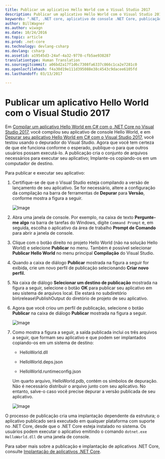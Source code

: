 ```yaml
---
title: Publicar um aplicativo Hello World com o Visual Studio 2017
description: Publicar um aplicativo Hello World com o Visual Studio 2017
keywords: ".NET, .NET core, aplicativo de console .NET Core, publicação (.NET Core), implantação (.NET Core)"
author: BillWagner
ms.author: wiwagn
ms.date: 10/24/2016
ms.topic: article
ms.prod: .net-core
ms.technology: devlang-csharp
ms.devlang: csharp
ms.assetid: a19545d3-24af-4a32-9778-cfb5ae938287
translationtype: Human Translation
ms.sourcegitcommit: a06bd2a17f1d6c7308fa6337c866c1ca2e7281c0
ms.openlocfilehash: f4a30d19e111d395088e38c4543c9dacee6105fd
ms.lasthandoff: 03/13/2017

---
```


# <a name="publishing-your-hello-world-application-with-visual-studio-2017"></a>Publicar um aplicativo Hello World com o Visual Studio 2017

Em [Compilar um aplicativo Hello World em C# com o .NET Core no Visual Studio 2017](with-visual-studio-2017.md), você compilou seu aplicativo de console Hello World, e em [Depurar seu aplicativo Hello World em C# com o Visual Studio 2017](debugging-with-visual-studio-2017.md), você testou usando o depurador do Visual Studio. Agora que você tem certeza de que ele funciona conforme o esperado, publique-o para que outros usuários possam executá-lo. A publicação cria o conjunto de arquivos necessários para executar seu aplicativo; Implante-os copiando-os em um computador de destino.

Para publicar e executar seu aplicativo: 

1. Certifique-se de que o Visual Studio esteja compilando a versão de lançamento de seu aplicativo. Se for necessário, altere a configuração da compilação na barra de ferramentas de **Depurar** para **Versão**, conforme mostra a figura a seguir.

   ![Image](media/release.jpg)

1. Abra uma janela de console. Por exemplo, na caixa de texto **Pergunte-me algo** na barra de tarefas do Windows, digite `Command Prompt` e, em seguida, escolha o aplicativo da área de trabalho **Prompt de Comando** para abrir a janela de console.

1. Clique com o botão direito no projeto Hello World (não na solução Hello World) e selecione **Publicar** no menu. Também é possível selecionar **Publicar Hello World** no menu principal **Compilação** do Visual Studio.

1. Quando a caixa de diálogo **Publicar** mostrada na figura a seguir for exibida, crie um novo perfil de publicação selecionando **Criar novo perfil.**

1. Na caixa de diálogo **Selecionar um destino de publicação** mostrada na figura a seguir, selecione o botão **OK** para publicar seu aplicativo em seu sistema de arquivos local. Ele estará no subdiretório bin\release\PublishOutput do diretório de projeto de seu aplicativo.

1. Agora que você criou um perfil de publicação, selecione o botão **Publicar** na caixa de diálogo **Publicar** mostrada na figura a seguir.

   ![Image](media/publish-2.jpg)

1. Como mostra a figura a seguir, a saída publicada inclui os três arquivos a seguir, que formam seu aplicativo e que podem ser implantados copiando-os em um sistema de destino:

      - HelloWorld.dll
   
      - HelloWorld.deps.json

      - HelloWorld.runtimeconfig.json

   Um quarto arquivo, HelloWorld.pdb, contém os símbolos de depuração. Não é necessário distribuir o arquivo junto com seu aplicativo. No entanto, salve-o caso você precise depurar a versão publicada de seu aplicativo.

   ![Image](media/pub-files.jpg)

O processo de publicação cria uma implantação dependente da estrutura; o aplicativo publicado será executado em qualquer plataforma com suporte no .NET Core, desde que o .NET Core esteja instalado no sistema. Os usuários podem executar o aplicativo emitindo o comando `dotnet.exe HelloWorld.dll` de uma janela de console.

Para saber mais sobre a publicação e implantação de aplicativos .NET Core, consulte [Implantação de aplicativos .NET Core](../../core/deploying/index.md).
